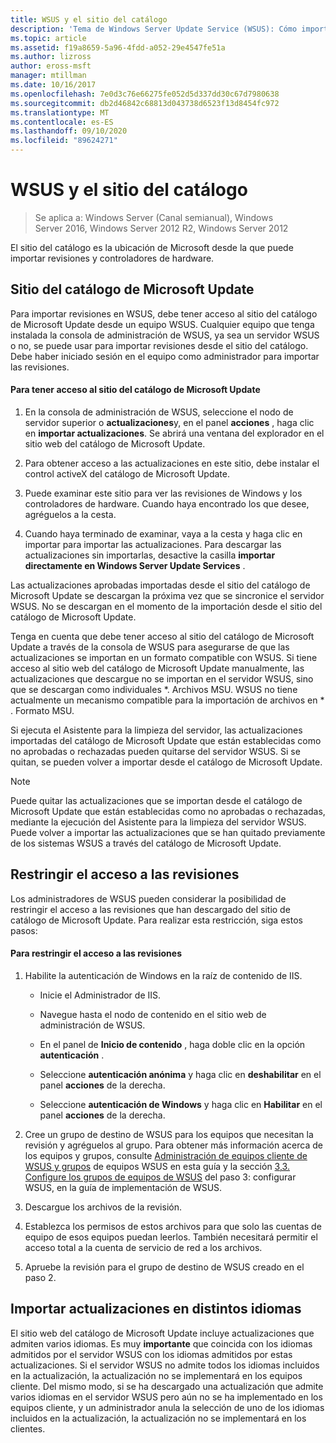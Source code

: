```yaml
---
title: WSUS y el sitio del catálogo
description: 'Tema de Windows Server Update Service (WSUS): Cómo importar revisiones en WSUS accediendo al sitio del catálogo de Microsoft Update'
ms.topic: article
ms.assetid: f19a8659-5a96-4fdd-a052-29e4547fe51a
ms.author: lizross
author: eross-msft
manager: mtillman
ms.date: 10/16/2017
ms.openlocfilehash: 7e0d3c76e66275fe052d5d337dd30c67d7980638
ms.sourcegitcommit: db2d46842c68813d043738d6523f13d8454fc972
ms.translationtype: MT
ms.contentlocale: es-ES
ms.lasthandoff: 09/10/2020
ms.locfileid: "89624271"
---
```

# <a name="wsus-and-the-catalog-site"></a>WSUS y el sitio del catálogo

>Se aplica a: Windows Server (Canal semianual), Windows Server 2016, Windows Server 2012 R2, Windows Server 2012

El sitio del catálogo es la ubicación de Microsoft desde la que puede importar revisiones y controladores de hardware.

## <a name="the-microsoft-update-catalog-site"></a>Sitio del catálogo de Microsoft Update
Para importar revisiones en WSUS, debe tener acceso al sitio del catálogo de Microsoft Update desde un equipo WSUS. Cualquier equipo que tenga instalada la consola de administración de WSUS, ya sea un servidor WSUS o no, se puede usar para importar revisiones desde el sitio del catálogo. Debe haber iniciado sesión en el equipo como administrador para importar las revisiones.

#### <a name="to-access-the-microsoft-update-catalog-site"></a>Para tener acceso al sitio del catálogo de Microsoft Update

1.  En la consola de administración de WSUS, seleccione el nodo de servidor superior o  **actualizaciones**y, en el panel **acciones** , haga clic en **importar actualizaciones**. Se abrirá una ventana del explorador en el sitio web del catálogo de Microsoft Update.

2.  Para obtener acceso a las actualizaciones en este sitio, debe instalar el control activeX del catálogo de Microsoft Update.

3.  Puede examinar este sitio para ver las revisiones de Windows y los controladores de hardware. Cuando haya encontrado los que desee, agréguelos a la cesta.

4.  Cuando haya terminado de examinar, vaya a la cesta y haga clic en importar para importar las actualizaciones. Para descargar las actualizaciones sin importarlas, desactive la casilla **importar directamente en Windows Server Update Services** .

Las actualizaciones aprobadas importadas desde el sitio del catálogo de Microsoft Update se descargan la próxima vez que se sincronice el servidor WSUS. No se descargan en el momento de la importación desde el sitio del catálogo de Microsoft Update.

Tenga en cuenta que debe tener acceso al sitio del catálogo de Microsoft Update a través de la consola de WSUS para asegurarse de que las actualizaciones se importan en un formato compatible con WSUS. Si tiene acceso al sitio web del catálogo de Microsoft Update manualmente, las actualizaciones que descargue no se importan en el servidor WSUS, sino que se descargan como individuales *. Archivos MSU. WSUS no tiene actualmente un mecanismo compatible para la importación de archivos en \* . Formato MSU.

Si ejecuta el Asistente para la limpieza del servidor, las actualizaciones importadas del catálogo de Microsoft Update que están establecidas como no aprobadas o rechazadas pueden quitarse del servidor WSUS. Si se quitan, se pueden volver a importar desde el catálogo de Microsoft Update.

> [!NOTE]
> Puede quitar las actualizaciones que se importan desde el catálogo de Microsoft Update que están establecidas como no aprobadas o rechazadas, mediante la ejecución del Asistente para la limpieza del servidor WSUS. Puede volver a importar las actualizaciones que se han quitado previamente de los sistemas WSUS a través del catálogo de Microsoft Update.

## <a name="restricting-access-to-hotfixes"></a>Restringir el acceso a las revisiones
Los administradores de WSUS pueden considerar la posibilidad de restringir el acceso a las revisiones que han descargado del sitio de catálogo de Microsoft Update. Para realizar esta restricción, siga estos pasos:

#### <a name="to-restrict-access-to-hotfixes"></a>Para restringir el acceso a las revisiones

1.  Habilite la autenticación de Windows en la raíz de contenido de IIS.

    -   Inicie el Administrador de IIS.

    -   Navegue hasta el nodo de contenido en el sitio web de administración de WSUS.

    -   En el panel de **Inicio de contenido** , haga doble clic en la opción **autenticación** .

    -   Seleccione **autenticación anónima** y haga clic en **deshabilitar** en el panel **acciones** de la derecha.

    -   Seleccione **autenticación de Windows** y haga clic en **Habilitar** en el panel **acciones** de la derecha.

2.  Cree un grupo de destino de WSUS para los equipos que necesitan la revisión y agréguelos al grupo. Para obtener más información acerca de los equipos y grupos, consulte [Administración de equipos cliente de WSUS y grupos](managing-wsus-client-computers-and-wsus-computer-groups.md) de equipos WSUS en esta guía y la sección [3,3. Configure los grupos de equipos de WSUS](../deploy/2-configure-wsus.md#23-configure-wsus-computer-groups) del paso 3: configurar WSUS, en la guía de implementación de WSUS.

3.  Descargue los archivos de la revisión.

4.  Establezca los permisos de estos archivos para que solo las cuentas de equipo de esos equipos puedan leerlos. También necesitará permitir el acceso total a la cuenta de servicio de red a los archivos.

5.  Apruebe la revisión para el grupo de destino de WSUS creado en el paso 2.

## <a name="importing-updates-in-different-languages"></a>Importar actualizaciones en distintos idiomas
El sitio web del catálogo de Microsoft Update incluye actualizaciones que admiten varios idiomas. Es muy **importante** que coincida con los idiomas admitidos por el servidor WSUS con los idiomas admitidos por estas actualizaciones. Si el servidor WSUS no admite todos los idiomas incluidos en la actualización, la actualización no se implementará en los equipos cliente. Del mismo modo, si se ha descargado una actualización que admite varios idiomas en el servidor WSUS pero aún no se ha implementado en los equipos cliente, y un administrador anula la selección de uno de los idiomas incluidos en la actualización, la actualización no se implementará en los clientes.
